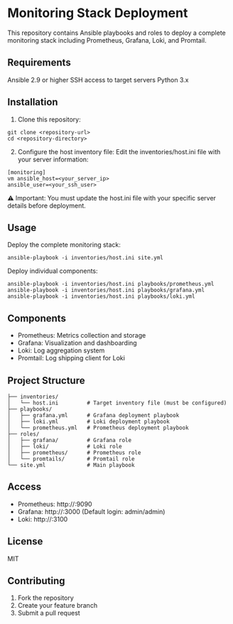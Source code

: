 Monitoring Stack Deployment
=========

This repository contains Ansible playbooks and roles to deploy a complete monitoring stack including Prometheus, Grafana, Loki, and Promtail.

Requirements
------------

Ansible 2.9 or higher
SSH access to target servers
Python 3.x

Installation
--------------

1. Clone this repository:
```
git clone <repository-url>
cd <repository-directory>
```

2. Configure the host inventory file: Edit the inventories/host.ini file with your server information:

```
[monitoring]
vm ansible_host=<your_server_ip> 
ansible_user=<your_ssh_user>
```

⚠️ Important: You must update the host.ini file with your specific server details before deployment.

Usage
------------

Deploy the complete monitoring stack:
```
ansible-playbook -i inventories/host.ini site.yml
```
Deploy individual components:
```
ansible-playbook -i inventories/host.ini playbooks/prometheus.yml
ansible-playbook -i inventories/host.ini playbooks/grafana.yml
ansible-playbook -i inventories/host.ini playbooks/loki.yml
```

Components
--------
- Prometheus: Metrics collection and storage
- Grafana: Visualization and dashboarding
- Loki: Log aggregation system
- Promtail: Log shipping client for Loki

Project Structure
----------------

```
├── inventories/
│   └── host.ini         # Target inventory file (must be configured)
├── playbooks/
│   ├── grafana.yml      # Grafana deployment playbook
│   ├── loki.yml         # Loki deployment playbook
│   └── prometheus.yml   # Prometheus deployment playbook
├── roles/
│   ├── grafana/         # Grafana role
│   ├── loki/            # Loki role
│   ├── prometheus/      # Prometheus role
│   └── promtails/       # Promtail role
└── site.yml             # Main playbook
```

Access
------

- Prometheus: http://<server-ip>:9090
- Grafana: http://<server-ip>:3000 (Default login: admin/admin)
- Loki: http://<server-ip>:3100

License
-------

MIT

Contributing
-------

1. Fork the repository
2. Create your feature branch
3. Submit a pull request